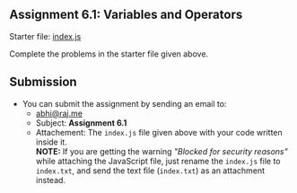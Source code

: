 ## Assignment 6.1: Variables and Operators

Starter file: [index.js](./index.js)  

Complete the problems in the starter file given above.

## Submission
* You can submit the assignment by sending an email to:
  - [abhi@raj.me](mailto:abhi@raj.me)
  - Subject: **Assignment 6.1**
  - Attachement: The `index.js` file given above with your code written inside it.  
  **NOTE:** If you are getting the warning _"Blocked for security reasons"_ while attaching the JavaScript file, just rename the `index.js` file to `index.txt`, and send the text file (`index.txt`) as an attachment instead.
